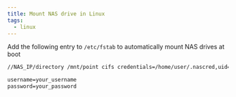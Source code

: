 ```yaml
---
title: Mount NAS drive in Linux
tags:
  - linux
---
```


Add the following entry to `/etc/fstab` to automatically mount NAS drives at boot

```txt title="/etc/fstab"
//NAS_IP/directory /mnt/point cifs credentials=/home/user/.nascred,uid=1000,gid=1000,x-systemd.automount,x-systemd.mount-timeout=10  0  0
```

```txt title="/home/user/.nascred"
username=your_username
password=your_password
```
